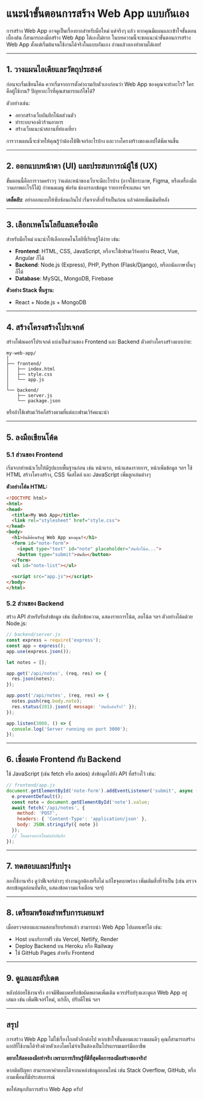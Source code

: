 # แนะนำขั้นตอนการสร้าง Web App แบบกันเอง

การสร้าง Web App อาจดูเป็นเรื่องยากสำหรับมือใหม่ แต่จริงๆ แล้ว หากคุณมีแผนและเข้าใจขั้นตอนเบื้องต้น ก็สามารถลงมือสร้าง Web App ได้เองไม่ยาก ในบทความนี้จะขอแนะนำขั้นตอนการสร้าง Web App ตั้งแต่เริ่มต้นจนใช้งานได้จริงในแบบกันเอง อ่านแล้วลองทำตามได้เลย!

---

## 1. วางแผนไอเดียและวัตถุประสงค์

ก่อนจะเริ่มเขียนโค้ด ควรเริ่มจากการตั้งคำถามกับตัวเองก่อนว่า Web App ของคุณจะทำอะไร? ใครคือผู้ใช้งาน? ปัญหาอะไรที่คุณสามารถแก้ไขได้?

ตัวอย่างเช่น:
- อยากสร้างเว็บบันทึกโน้ตส่วนตัว
- ทำระบบจองคิวร้านอาหาร
- สร้างเว็บแนะนำสถานที่ท่องเที่ยว

การวางแผนนี้จะช่วยให้คุณรู้ว่าต้องใช้ฟีเจอร์อะไรบ้าง และวางโครงสร้างของแอปได้ชัดเจนขึ้น

---

## 2. ออกแบบหน้าตา (UI) และประสบการณ์ผู้ใช้ (UX)

ขั้นตอนนี้คือการวาดคร่าวๆ ว่าแต่ละหน้าของเว็บจะมีอะไรบ้าง (อาจใช้กระดาษ, Figma, หรือเครื่องมือวาดภาพอะไรก็ได้) กำหนดเมนู ฟอร์ม ช่องกรอกข้อมูล รายการที่จะแสดง ฯลฯ

**เคล็ดลับ**: อย่าออกแบบให้ซับซ้อนเกินไป เริ่มจากสิ่งที่จำเป็นก่อน แล้วค่อยเพิ่มเติมทีหลัง

---

## 3. เลือกเทคโนโลยีและเครื่องมือ

สำหรับมือใหม่ แนะนำให้เลือกเทคโนโลยีที่เรียนรู้ได้ง่าย เช่น:
- **Frontend**: HTML, CSS, JavaScript, หรือจะใช้เฟรมเวิร์คอย่าง React, Vue, Angular ก็ได้
- **Backend**: Node.js (Express), PHP, Python (Flask/Django), หรือถนัดภาษาอื่นๆ ก็ได้
- **Database**: MySQL, MongoDB, Firebase

**ตัวอย่าง Stack พื้นฐาน:**
- React + Node.js + MongoDB

---

## 4. สร้างโครงสร้างโปรเจกต์

สร้างโฟลเดอร์โปรเจกต์ แบ่งเป็นส่วนของ Frontend และ Backend ตัวอย่างโครงสร้างแบบง่าย:

```
my-web-app/
│
├── frontend/
│   ├── index.html
│   ├── style.css
│   └── app.js
│
└── backend/
    ├── server.js
    └── package.json
```

หรือถ้าใช้เฟรมเวิร์คก็สร้างตามที่แต่ละเฟรมเวิร์คแนะนำ

---

## 5. ลงมือเขียนโค้ด

### 5.1 ส่วนของ Frontend

เริ่มจากทำหน้าเว็บให้มีรูปแบบพื้นฐานก่อน เช่น หน้าแรก, หน้าแสดงรายการ, หน้าเพิ่มข้อมูล ฯลฯ ใช้ HTML สร้างโครงสร้าง, CSS จัดสไตล์ และ JavaScript เพิ่มลูกเล่นต่างๆ

**ตัวอย่างโค้ด HTML:**
```html
<!DOCTYPE html>
<html>
<head>
  <title>My Web App</title>
  <link rel="stylesheet" href="style.css">
</head>
<body>
  <h1>ยินดีต้อนรับสู่ Web App ของคุณ!</h1>
  <form id="note-form">
    <input type="text" id="note" placeholder="บันทึกโน้ต...">
    <button type="submit">บันทึก</button>
  </form>
  <ul id="note-list"></ul>

  <script src="app.js"></script>
</body>
</html>
```

### 5.2 ส่วนของ Backend

สร้าง API สำหรับรับส่งข้อมูล เช่น บันทึกข้อความ, แสดงรายการโน้ต, ลบโน้ต ฯลฯ ตัวอย่างโค้ดด้วย Node.js:

```javascript
// backend/server.js
const express = require('express');
const app = express();
app.use(express.json());

let notes = [];

app.get('/api/notes', (req, res) => {
  res.json(notes);
});

app.post('/api/notes', (req, res) => {
  notes.push(req.body.note);
  res.status(201).json({ message: 'บันทึกสำเร็จ!' });
});

app.listen(3000, () => {
  console.log('Server running on port 3000');
});
```

---

## 6. เชื่อมต่อ Frontend กับ Backend

ใช้ JavaScript (เช่น fetch หรือ axios) ส่งข้อมูลไปยัง API ที่สร้างไว้ เช่น:

```javascript
// frontend/app.js
document.getElementById('note-form').addEventListener('submit', async (e) => {
  e.preventDefault();
  const note = document.getElementById('note').value;
  await fetch('/api/notes', {
    method: 'POST',
    headers: { 'Content-Type': 'application/json' },
    body: JSON.stringify({ note })
  });
  // โหลดรายการใหม่หลังบันทึก
});
```

---

## 7. ทดสอบและปรับปรุง

ลองใช้งานจริง ดูว่าฟีเจอร์ต่างๆ ทำงานถูกต้องหรือไม่ แก้ไขจุดบกพร่อง เพิ่มเติมสิ่งที่จำเป็น (เช่น ตรวจสอบข้อมูลก่อนบันทึก, แสดงข้อความแจ้งเตือน ฯลฯ)

---

## 8. เตรียมพร้อมสำหรับการเผยแพร่

เมื่อตรวจสอบและทดสอบเรียบร้อยแล้ว สามารถนำ Web App ไปเผยแพร่ได้ เช่น:
- Host บนบริการฟรี เช่น Vercel, Netlify, Render
- Deploy Backend บน Heroku หรือ Railway
- ใช้ GitHub Pages สำหรับ Frontend

---

## 9. ดูแลและอัปเดต

หลังปล่อยใช้งานจริง อาจมีฟีดแบคหรือข้อผิดพลาดเพิ่มเติม ควรปรับปรุงและดูแล Web App อยู่เสมอ เช่น เพิ่มฟีเจอร์ใหม่, แก้บั๊ก, ปรับดีไซน์ ฯลฯ

---

## สรุป

การสร้าง Web App ไม่ใช่เรื่องไกลตัวอีกต่อไป หากเข้าใจขั้นตอนและวางแผนดีๆ คุณก็สามารถสร้างแอปที่ใช้งานได้จริงด้วยตัวเองโดยไม่จำเป็นต้องเป็นโปรแกรมเมอร์มืออาชีพ

**อยากให้ลองลงมือทำจริง เพราะการเรียนรู้ที่ดีที่สุดคือการลงมือสร้างของจริง!**

หากติดปัญหา สามารถหาคำตอบได้จากแหล่งข้อมูลออนไลน์ เช่น Stack Overflow, GitHub, หรือถามเพื่อนที่มีประสบการณ์

ขอให้สนุกกับการสร้าง Web App ครับ!